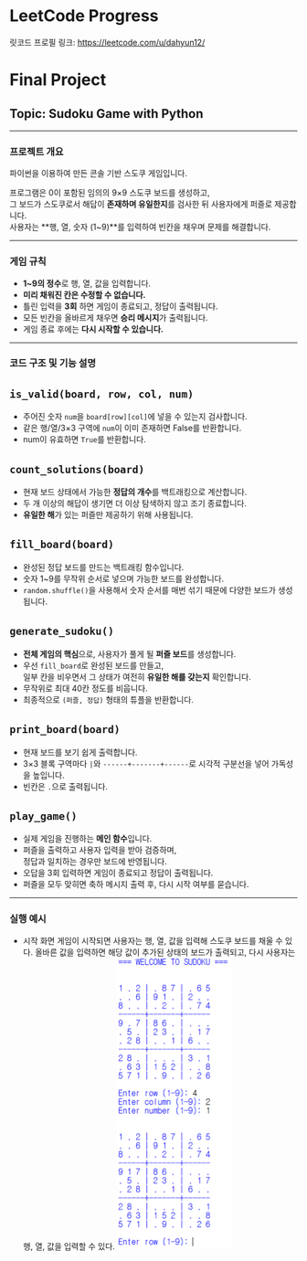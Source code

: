 # **LeetCode Progress**
릿코드 프로필 링크: https://leetcode.com/u/dahyun12/



# **Final Project**  
## Topic: Sudoku Game with Python

---

### 프로젝트 개요

파이썬을 이용하여 만든 콘솔 기반 스도쿠 게임입니다.

프로그램은 0이 포함된 임의의 9×9 스도쿠 보드를 생성하고,  
그 보드가 스도쿠로서 해답이 **존재하며 유일한지**를 검사한 뒤 사용자에게 퍼즐로 제공합니다.  
사용자는 **행, 열, 숫자 (1~9)**를 입력하여 빈칸을 채우며 문제를 해결합니다.

---

### 게임 규칙

- **1~9의 정수**로 행, 열, 값을 입력합니다.  
- **미리 채워진 칸은 수정할 수 없습니다.**  
- 틀린 입력을 **3회** 하면 게임이 종료되고, 정답이 출력됩니다.  
- 모든 빈칸을 올바르게 채우면 **승리 메시지**가 출력됩니다.  
- 게임 종료 후에는 **다시 시작할 수 있습니다.**

---

### 코드 구조 및 기능 설명

## `is_valid(board, row, col, num)`
- 주어진 숫자 `num`을 `board[row][col]`에 넣을 수 있는지 검사합니다.
- 같은 행/열/3×3 구역에 `num`이 이미 존재하면 False를 반환합니다.
- num이 유효하면 `True`를 반환합니다.

## `count_solutions(board)`
- 현재 보드 상태에서 가능한 **정답의 개수**를 백트래킹으로 계산합니다.
- 두 개 이상의 해답이 생기면 더 이상 탐색하지 않고 조기 종료합니다.
- **유일한 해**가 있는 퍼즐만 제공하기 위해 사용됩니다.

## `fill_board(board)`
- 완성된 정답 보드를 만드는 백트래킹 함수입니다.
- 숫자 1~9를 무작위 순서로 넣으며 가능한 보드를 완성합니다.
- `random.shuffle()`을 사용해서 숫자 순서를 매번 섞기 때문에 다양한 보드가 생성됩니다.

## `generate_sudoku()`
- **전체 게임의 핵심**으로, 사용자가 풀게 될 **퍼즐 보드**를 생성합니다.
- 우선 `fill_board`로 완성된 보드를 만들고,  
  일부 칸을 비우면서 그 상태가 여전히 **유일한 해를 갖는지** 확인합니다.
- 무작위로 최대 40칸 정도를 비웁니다.
- 최종적으로 `(퍼즐, 정답)` 형태의 튜플을 반환합니다.

## `print_board(board)`
- 현재 보드를 보기 쉽게 출력합니다.
- 3×3 블록 구역마다 `|`와 `------+-------+------`로 시각적 구분선을 넣어 가독성을 높입니다.
- 빈칸은 `.`으로 출력됩니다.

## `play_game()`
- 실제 게임을 진행하는 **메인 함수**입니다.
- 퍼즐을 출력하고 사용자 입력을 받아 검증하며,  
  정답과 일치하는 경우만 보드에 반영됩니다.
- 오답을 3회 입력하면 게임이 종료되고 정답이 출력됩니다.
- 퍼즐을 모두 맞히면 축하 메시지 출력 후, 다시 시작 여부를 묻습니다.

---

### 실행 예시

- 시작 화면
  게임이 시작되면 사용자는 행, 열, 값을 입력해 스도쿠 보드를 채울 수 있다.
  올바른 값을 입력하면 해당 값이 추가된 상태의 보드가 출력되고, 다시 사용자는 행, 열, 값을 입력할 수 있다.
  <img src="https://github.com/dahyun12/final_project_2024131017DahyunKang/blob/main/sudoku.%EC%8B%9C%EC%9E%91%ED%99%94%EB%A9%B4.png" width="200"/>

